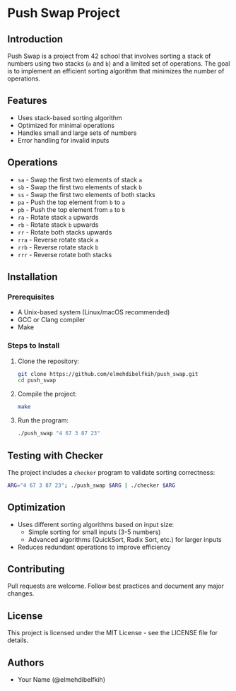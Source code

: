 # Push Swap Project

## Introduction
Push Swap is a project from 42 school that involves sorting a stack of numbers using two stacks (`a` and `b`) and a limited set of operations. The goal is to implement an efficient sorting algorithm that minimizes the number of operations.

## Features
- Uses stack-based sorting algorithm
- Optimized for minimal operations
- Handles small and large sets of numbers
- Error handling for invalid inputs

## Operations
- `sa` - Swap the first two elements of stack `a`
- `sb` - Swap the first two elements of stack `b`
- `ss` - Swap the first two elements of both stacks
- `pa` - Push the top element from `b` to `a`
- `pb` - Push the top element from `a` to `b`
- `ra` - Rotate stack `a` upwards
- `rb` - Rotate stack `b` upwards
- `rr` - Rotate both stacks upwards
- `rra` - Reverse rotate stack `a`
- `rrb` - Reverse rotate stack `b`
- `rrr` - Reverse rotate both stacks

## Installation
### Prerequisites
- A Unix-based system (Linux/macOS recommended)
- GCC or Clang compiler
- Make

### Steps to Install
1. Clone the repository:
   ```sh
   git clone https://github.com/elmehdibelfkih/push_swap.git
   cd push_swap
   ```
2. Compile the project:
   ```sh
   make
   ```
3. Run the program:
   ```sh
   ./push_swap "4 67 3 87 23"
   ```

## Testing with Checker
The project includes a `checker` program to validate sorting correctness:
```sh
ARG="4 67 3 87 23"; ./push_swap $ARG | ./checker $ARG
```

## Optimization
- Uses different sorting algorithms based on input size:
  - Simple sorting for small inputs (3-5 numbers)
  - Advanced algorithms (QuickSort, Radix Sort, etc.) for larger inputs
- Reduces redundant operations to improve efficiency

## Contributing
Pull requests are welcome. Follow best practices and document any major changes.

## License
This project is licensed under the MIT License - see the LICENSE file for details.

## Authors
- Your Name (@elmehdibelfkih)

